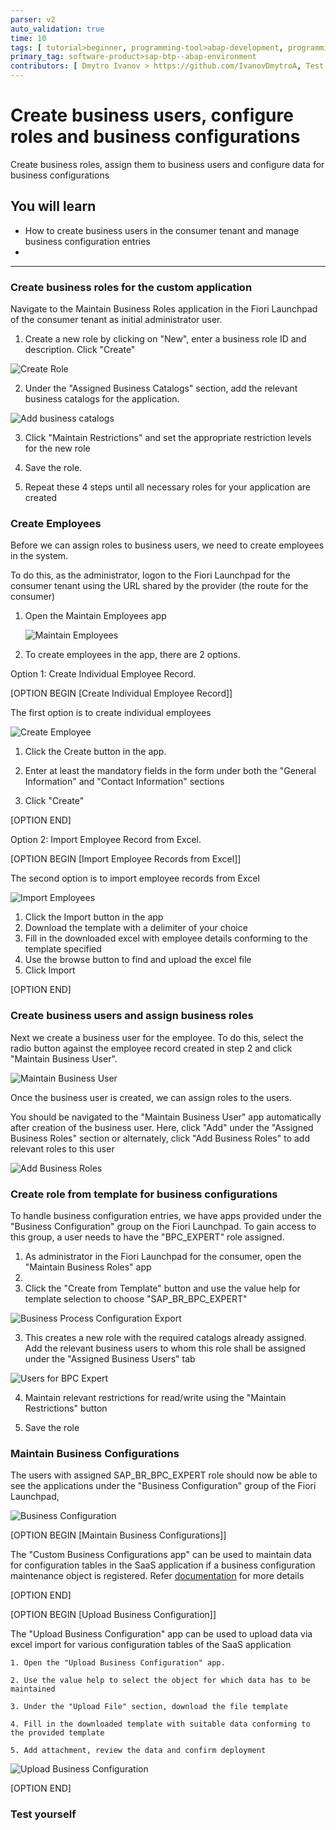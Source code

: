 ```yaml
---
parser: v2
auto_validation: true
time: 10
tags: [ tutorial>beginner, programming-tool>abap-development, programming-tool>abap-extensibility, tutorial>license]
primary_tag: software-product>sap-btp--abap-environment
contributors: [ Dmytro Ivanov > https://github.com/IvanovDmytroA, Test Test > https://github.com/BigotryOps]
---
```


# Create business users, configure roles and business configurations

<!-- description --> Create business roles, assign them to business users and configure data for business configurations

## You will learn

- How to create business users in the consumer tenant and manage business configuration entries
- 
---

### Create business roles for the custom application

Navigate to the Maintain Business Roles application in the Fiori Launchpad of the consumer tenant as initial administrator user.

1. Create a new role by clicking on "New", enter a business role ID and description. Click "Create"

![Create Role](CreateRole.png)

2. Under the "Assigned Business Catalogs" section, add the relevant business catalogs for the application.

![Add business catalogs](AddBusinessCatalogs.png)

3. Click "Maintain Restrictions" and set the appropriate restriction levels for the new role

4. Save the role.

5. Repeat these 4 steps until all necessary roles for your application are created 


### Create Employees

Before we can assign roles to business users, we need to create employees in the system. 

To do this, as the administrator, logon to the Fiori Launchpad for the consumer tenant using the URL shared by the provider (the route for the consumer)

1. Open the Maintain Employees app

    ![Maintain Employees](MaintainEmployees.png)

2. To create employees in the app, there are 2 options.

Option 1: Create Individual Employee Record.

[OPTION BEGIN [Create Individual Employee Record]]

The first option is to create individual employees

![Create Employee](CreateEmployee.png)

1. Click the Create button in the app.

2. Enter at least the mandatory fields in the form under both the "General Information" and "Contact Information" sections

3. Click "Create"

[OPTION END]

Option 2: Import Employee Record from Excel.

[OPTION BEGIN [Import Employee Records from Excel]]

The second option is to import employee records from Excel

![Import Employees](ImportEmployees.png)

1. Click the Import button in the app
2. Download the template with a delimiter of your choice
3. Fill in the downloaded excel with employee details conforming to the template specified
4. Use the browse button to find and upload the excel file
5. Click Import

[OPTION END]

### Create business users and assign business roles

Next we create a business user for the employee. 
To do this, select the radio button against the employee record created in step 2 and click "Maintain Business User".

![Maintain Business User](MaintainBusinessUser.png)

Once the business user is created, we can assign roles to the users.

You should be navigated to the "Maintain Business User" app automatically after creation of the business user. Here, click "Add" under the "Assigned Business Roles" section or alternately, click "Add Business Roles" to add relevant roles to this user

![Add Business Roles](AddBusinessRoles.png)

### Create role from template for business configurations

To handle business configuration entries, we have apps provided under the "Business Configuration" group on the Fiori Launchpad. To gain access to this group, a user needs to have the "BPC\_EXPERT" role assigned.

1. As administrator in the Fiori Launchpad for the consumer, open the "Maintain Business Roles" app
2. 
3. Click the "Create from Template" button and use the value help for template selection to choose "SAP\_BR\_BPC\_EXPERT"

![Business Process Configuration Export](BPCExpert.png)

3. This creates a new role with the required catalogs already assigned. Add the relevant business users to whom this role shall be assigned under the "Assigned Business Users" tab

![Users for BPC Expert](UsersForBPCExpert.png)

4. Maintain relevant restrictions for read/write using the "Maintain Restrictions" button

5. Save the role

### Maintain Business Configurations

The users with assigned  SAP\_BR\_BPC\_EXPERT role should now be able to see the applications under the "Business Configuration" group of the Fiori Launchpad,

![Business Configuration](BusinessConfig.png)

[OPTION BEGIN [Maintain Business Configurations]]

The "Custom Business Configurations app" can be used to maintain data for configuration tables in the SaaS application if a business configuration maintenance object is registered. Refer [documentation](https://help.sap.com/docs/BTP/65de2977205c403bbc107264b8eccf4b/508d406ac92043dba95f694144803c26.html?locale=en-US) for more details

[OPTION END]

[OPTION BEGIN [Upload Business Configuration]]

The "Upload Business Configuration" app can be used to upload data via excel import for various configuration tables of the SaaS application

    1. Open the "Upload Business Configuration" app.

    2. Use the value help to select the object for which data has to be maintained

    3. Under the "Upload File" section, download the file template

    4. Fill in the downloaded template with suitable data conforming to the provided template

    5. Add attachment, review the data and confirm deployment 
 
![Upload Business Configuration](UploadBC.png)

[OPTION END]

### Test yourself
